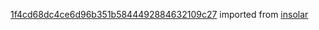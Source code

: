 [1f4cd68dc4ce6d96b351b5844492884632109c27](https://github.com/insolar/insolar/commit/1f4cd68dc4ce6d96b351b5844492884632109c27) imported from [insolar](https://github.com/insolar/insolar)
